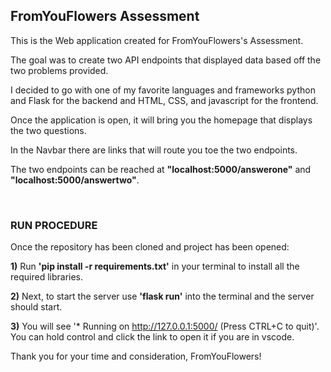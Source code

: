 <h2>FromYouFlowers Assessment</h2>

<p>This is the Web application created for FromYouFlowers's Assessment.

The goal was to create two API endpoints that displayed data based off the two problems provided.

I decided to go with one of my favorite languages and frameworks python and Flask for the backend and HTML, CSS, and javascript for the frontend.

Once the application is open, it will bring you the homepage that displays the two questions.  

In the Navbar there are links that will route you toe the two endpoints.

The two endpoints can be reached at **"localhost:5000/answerone"** and **"localhost:5000/answertwo"**.</p><br>




<h3>RUN PROCEDURE</h3>

<p>Once the repository has been cloned and project has been opened:

__1)__ Run **'pip install -r requirements.txt'** in your terminal to install all the required libraries.

__2)__ Next, to start the server use **'flask run'** into the terminal and the server should start.

__3)__ You will see '* Running on http://127.0.0.1:5000/ (Press CTRL+C to quit)'.  You can hold control and click the link to open it if you are in vscode.</p>


<p>Thank you for your time and consideration, FromYouFlowers!</p>
